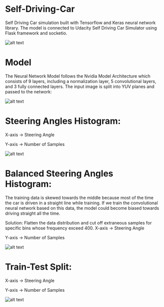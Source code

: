 # Self-Driving-Car
Self Driving Car simulation built with Tensorflow and Keras neural network library.
The model is connected to Udacity Self Driving Car Simulator using Flask framework and socketio.



![alt text](https://i.imgur.com/cWUbB2i.png)


# Model
The Neural Network Model follows the Nvidia Model Architecture which consists of 9 layers, including a normalization layer, 5 convolutional layers, and 3 fully connected layers. The input image is split into YUV planes and passed to the network:



![alt text](https://i.imgur.com/2KHVCd2.png)





# Steering Angles Histogram:
X-axis -> Steering Angle

Y-axis -> Number of Samples

![alt text](https://i.imgur.com/uOXkYDi.png)

# Balanced Steering Angles Histogram:
The training data is skewed towards the middle because most of the time the car is driven in a straight line while training.
If we train the convolutional neural network based on this data, the model could become biased towards driving straight all the time.

Solution: Flatten the data distribution and cut off extraneous samples for specific bins whose frequency exceed 400.
X-axis -> Steering Angle

Y-axis -> Number of Samples

![alt text](https://i.imgur.com/zDSQNv5.png)

# Train-Test Split:
X-axis -> Steering Angle

Y-axis -> Number of Samples

![alt text](https://i.imgur.com/7DzRBjc.png)
